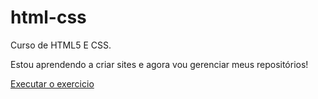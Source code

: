 # html-css
 Curso de HTML5 E CSS.


 Estou aprendendo a criar sites e agora vou gerenciar meus repositórios!

<a href="https://edersonsantosp.github.io/html-css/desafios/desafio-site/site.html"> Executar o exercicio</a>